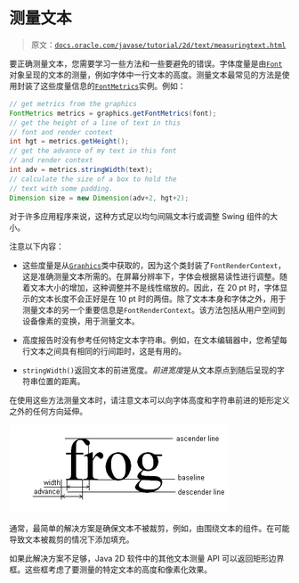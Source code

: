 # 测量文本

> 原文：[`docs.oracle.com/javase/tutorial/2d/text/measuringtext.html`](https://docs.oracle.com/javase/tutorial/2d/text/measuringtext.html)

要正确测量文本，您需要学习一些方法和一些要避免的错误。字体度量是由[`Font`](https://docs.oracle.com/javase/8/docs/api/java/awt/Font.html)对象呈现的文本的测量，例如字体中一行文本的高度。测量文本最常见的方法是使用封装了这些度量信息的[`FontMetrics`](https://docs.oracle.com/javase/8/docs/api/java/awt/FontMetrics.html)实例。例如：

```java
// get metrics from the graphics
FontMetrics metrics = graphics.getFontMetrics(font);
// get the height of a line of text in this
// font and render context
int hgt = metrics.getHeight();
// get the advance of my text in this font
// and render context
int adv = metrics.stringWidth(text);
// calculate the size of a box to hold the
// text with some padding.
Dimension size = new Dimension(adv+2, hgt+2);

```

对于许多应用程序来说，这种方式足以均匀间隔文本行或调整 Swing 组件的大小。

注意以下内容：

+   这些度量是从[`Graphics`](https://docs.oracle.com/javase/8/docs/api/java/awt/Graphics.html)类中获取的，因为这个类封装了`FontRenderContext`，这是准确测量文本所需的。在屏幕分辨率下，字体会根据易读性进行调整。随着文本大小的增加，这种调整并不是线性缩放的。因此，在 20 pt 时，字体显示的文本长度不会正好是在 10 pt 时的两倍。除了文本本身和字体之外，用于测量文本的另一个重要信息是`FontRenderContext`。该方法包括从用户空间到设备像素的变换，用于测量文本。

+   高度报告时没有参考任何特定文本字符串。例如，在文本编辑器中，您希望每行文本之间具有相同的行间距时，这是有用的。

+   `stringWidth()`返回文本的前进宽度。*前进宽度*是从文本原点到随后呈现的字符串位置的距离。

在使用这些方法测量文本时，请注意文本可以向字体高度和字符串前进的矩形定义之外的任何方向延伸。

![此图显示了如何使用字体度量来测量文本](img/70cd3ffa50b8e9a6fa105e1dd2741933.png)

通常，最简单的解决方案是确保文本不被裁剪，例如，由围绕文本的组件。在可能导致文本被裁剪的情况下添加填充。

如果此解决方案不足够，Java 2D 软件中的其他文本测量 API 可以返回矩形边界框。这些框考虑了要测量的特定文本的高度和像素化效果。
